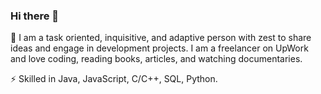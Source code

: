 ### Hi there 👋

💬 I am a task oriented, inquisitive, and adaptive person with zest to share ideas and engage in development projects. I am a freelancer on UpWork and love coding, reading books, articles, and watching documentaries.

⚡ Skilled in Java, JavaScript, C/C++, SQL, Python. 

<!--
**mhashirhassan22/mhashirhassan22** is a ✨ _special_ ✨ repository because its `README.md` (this file) appears on your GitHub profile.

Here are some ideas to get you started:

- 🔭 I’m currently working on ...
- 🌱 I’m currently learning ...
- 👯 I’m looking to collaborate on ...
- 🤔 I’m looking for help with ...
- 💬 Ask me about ...
- 📫 How to reach me: ...
- 😄 Pronouns: ...
- ⚡ Fun fact: ...
-->
